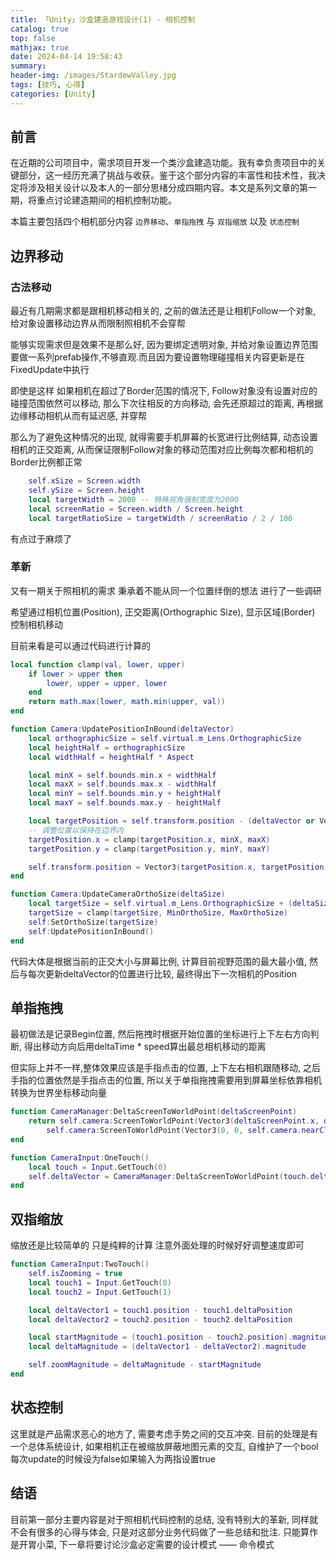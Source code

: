 ```yaml
---
title: 「Unity」沙盒建造游戏设计(1) - 相机控制
catalog: true
top: false
mathjax: true
date: 2024-04-14 19:58:43
summary:
header-img: /images/StardewValley.jpg
tags: [技巧, 心得]
categories: [Unity]
---
```

## 前言

在近期的公司项目中，需求项目开发一个类沙盒建造功能。我有幸负责项目中的关键部分，这一经历充满了挑战与收获。鉴于这个部分内容的丰富性和技术性，我决定将涉及相关设计以及本人的一部分思绪分成四期内容。本文是系列文章的第一期，将重点讨论建造期间的相机控制功能。

本篇主要包括四个相机部分内容 `边界移动`、`单指拖拽` 与 `双指缩放` 以及 `状态控制`

## 边界移动

### 古法移动

最近有几期需求都是跟相机移动相关的, 之前的做法还是让相机Follow一个对象, 给对象设置移动边界从而限制照相机不会穿帮

能够实现需求但是效果不是那么好, 因为要绑定透明对象, 并给对象设置边界范围要做一系列prefab操作,不够直观.而且因为要设置物理碰撞相关内容更新是在FixedUpdate中执行

即使是这样 如果相机在超过了Border范围的情况下, Follow对象没有设置对应的碰撞范围依然可以移动, 那么下次往相反的方向移动, 会先还原超过的距离, 再根据边缘移动相机从而有延迟感, 并穿帮

那么为了避免这种情况的出现, 就得需要手机屏幕的长宽进行比例结算, 动态设置相机的正交距离, 从而保证限制Follow对象的移动范围对应比例每次都和相机的Border比例都正常

```lua
    self.xSize = Screen.width
    self.ySize = Screen.height
    local targetWidth = 2000 -- 特殊视角强制宽度为2000
    local screenRatio = Screen.width / Screen.height
    local targetRatioSize = targetWidth / screenRatio / 2 / 100
```

有点过于麻烦了

### 革新

又有一期关于照相机的需求 秉承着不能从同一个位置绊倒的想法 进行了一些调研

希望通过相机位置(Position), 正交距离(Orthographic Size), 显示区域(Border) 控制相机移动

目前来看是可以通过代码进行计算的

```lua
local function clamp(val, lower, upper)
    if lower > upper then
        lower, upper = upper, lower
    end
    return math.max(lower, math.min(upper, val))
end

function Camera:UpdatePositionInBound(deltaVector)
    local orthographicSize = self.virtual.m_Lens.OrthographicSize
    local heightHalf = orthographicSize
    local widthHalf = heightHalf * Aspect

    local minX = self.bounds.min.x + widthHalf
    local maxX = self.bounds.max.x - widthHalf
    local minY = self.bounds.min.y + heightHalf
    local maxY = self.bounds.max.y - heightHalf

    local targetPosition = self.transform.position - (deltaVector or Vector3(0, 0, 0))
    -- 调整位置以保持在边界内
    targetPosition.x = clamp(targetPosition.x, minX, maxX)
    targetPosition.y = clamp(targetPosition.y, minY, maxY)

    self.transform.position = Vector3(targetPosition.x, targetPosition.y, PositionZ)
end

function Camera:UpdateCameraOrthoSize(deltaSize)
    local targetSize = self.virtual.m_Lens.OrthographicSize + (deltaSize * ZoomSpeed)
    targetSize = clamp(targetSize, MinOrthoSize, MaxOrthoSize)
    self:SetOrthoSize(targetSize)
    self:UpdatePositionInBound()
end
```

代码大体是根据当前的正交大小与屏幕比例, 计算目前视野范围的最大最小值, 然后与每次更新deltaVector的位置进行比较, 最终得出下一次相机的Position

## 单指拖拽

最初做法是记录Begin位置, 然后拖拽时根据开始位置的坐标进行上下左右方向判断, 得出移动方向后用deltaTime * speed算出最总相机移动的距离

但实际上并不一样,整体效果应该是手指点击的位置, 上下左右相机跟随移动, 之后手指的位置依然是手指点击的位置, 所以关于单指拖拽需要用到屏幕坐标依靠相机转换为世界坐标移动向量

```lua
function CameraManager:DeltaScreenToWorldPoint(deltaScreenPoint)
    return self.camera:ScreenToWorldPoint(Vector3(deltaScreenPoint.x, deltaScreenPoint.y, self.camera.nearClipPlane)) -
        self.camera:ScreenToWorldPoint(Vector3(0, 0, self.camera.nearClipPlane))
end

function CameraInput:OneTouch()
    local touch = Input.GetTouch(0)
    self.deltaVector = CameraManager:DeltaScreenToWorldPoint(touch.deltaPosition)
end
```

## 双指缩放

缩放还是比较简单的 只是纯粹的计算 注意外面处理的时候好好调整速度即可

```lua
function CameraInput:TwoTouch()
    self.isZooming = true
    local touch1 = Input.GetTouch(0)
    local touch2 = Input.GetTouch(1)

    local deltaVector1 = touch1.position - touch1.deltaPosition
    local deltaVector2 = touch2.position - touch2.deltaPosition

    local startMagnitude = (touch1.position - touch2.position).magnitude
    local deltaMagnitude = (deltaVector1 - deltaVector2).magnitude

    self.zoomMagnitude = deltaMagnitude - startMagnitude
end
```

## 状态控制

这里就是产品需求恶心的地方了, 需要考虑手势之间的交互冲突. 目前的处理是有一个总体系统设计, 如果相机正在被缩放屏蔽地图元素的交互, 自维护了一个bool 每次update的时候设为false如果输入为两指设置true

## 结语

目前第一部分主要内容是对于照相机代码控制的总结, 没有特别大的革新, 同样就不会有很多的心得与体会, 只是对这部分业务代码做了一些总结和批注. 只能算作是开胃小菜, 下一章将要讨论沙盒必定需要的设计模式 —— 命令模式
